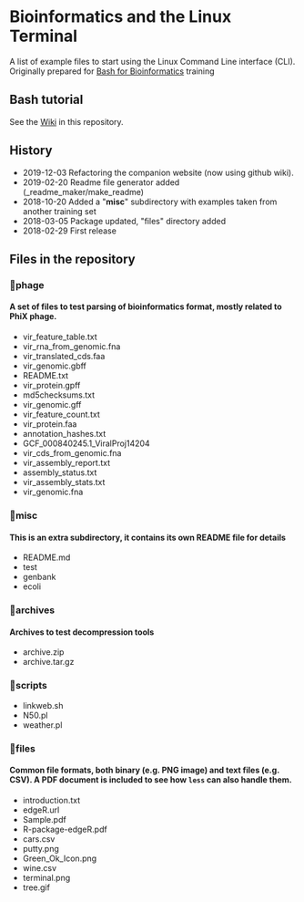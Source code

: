# Bioinformatics and the Linux Terminal

A list of example files to start using the Linux Command Line interface (CLI). 
Originally prepared for [Bash for Bioinformatics](https://seq.space/notes/doku.php?id=bash-beginners) training

## Bash tutorial

See the [Wiki](https://github.com/telatin/learn_bash/wiki) in this repository.


## History

  * 2019-12-03   Refactoring the companion website (now using github wiki). 
  * 2019-02-20   Readme file generator added (_readme_maker/make_readme)
  * 2018-10-20   Added a "**misc**" subdirectory with examples taken from another training set
  * 2018-03-05   Package updated, "files" directory added
  * 2018-02-29   First release



## Files in the repository


### 📁phage

#### A set of files to test parsing of bioinformatics format, mostly related to PhiX phage.

 - vir_feature_table.txt
 - vir_rna_from_genomic.fna
 - vir_translated_cds.faa
 - vir_genomic.gbff
 - README.txt
 - vir_protein.gpff
 - md5checksums.txt
 - vir_genomic.gff
 - vir_feature_count.txt
 - vir_protein.faa
 - annotation_hashes.txt
 - GCF_000840245.1_ViralProj14204
 - vir_cds_from_genomic.fna
 - vir_assembly_report.txt
 - assembly_status.txt
 - vir_assembly_stats.txt
 - vir_genomic.fna

### 📁misc

#### This is an extra subdirectory, it contains its own README file for details

 - README.md
 - test
 - genbank
 - ecoli

### 📁archives

#### Archives to test decompression tools

 - archive.zip
 - archive.tar.gz

### 📁scripts
 - linkweb.sh
 - N50.pl
 - weather.pl

### 📁files

#### Common file formats, both binary (e.g. PNG image) and text files (e.g. CSV). A PDF document is included to see how `less` can also handle them.

 - introduction.txt
 - edgeR.url
 - Sample.pdf
 - R-package-edgeR.pdf
 - cars.csv
 - putty.png
 - Green_Ok_Icon.png
 - wine.csv
 - terminal.png
 - tree.gif


